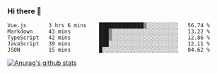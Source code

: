 ### Hi there 👋



<!--
**webB1an/webB1an** is a ✨ _special_ ✨ repository because its `README.md` (this file) appears on your GitHub profile.

Here are some ideas to get you started:

- 🔭 I’m currently working on ...
- 🌱 I’m currently learning ...
- 👯 I’m looking to collaborate on ...
- 🤔 I’m looking for help with ...
- 💬 Ask me about ...
- 📫 How to reach me: ...
- 😄 Pronouns: ...
- ⚡ Fun fact: ...
-->

<!--START_SECTION:waka-->
```text
Vue.js       3 hrs 6 mins    ██████████████▒░░░░░░░░░░   56.74 % 
Markdown     43 mins         ███▒░░░░░░░░░░░░░░░░░░░░░   13.22 % 
TypeScript   42 mins         ███▒░░░░░░░░░░░░░░░░░░░░░   12.86 % 
JavaScript   39 mins         ███░░░░░░░░░░░░░░░░░░░░░░   12.11 % 
JSON         15 mins         █░░░░░░░░░░░░░░░░░░░░░░░░   04.62 % 
```
<!--END_SECTION:waka-->


[![Anurag's github stats](https://github-readme-stats.vercel.app/api?username=webB1an&show_icons=true&theme=radical)](https://github.com/anuraghazra/github-readme-stats)

